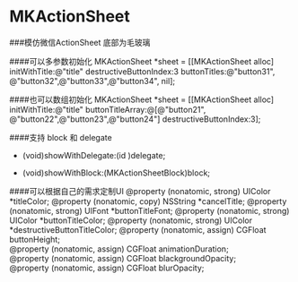 # MKActionSheet

###模仿微信ActionSheet 底部为毛玻璃

####可以多参数初始化
MKActionSheet *sheet = [[MKActionSheet alloc] initWithTitle:@"title" destructiveButtonIndex:3 buttonTitles:@"button31", @"button32",@"button33",@"button34", nil];

####也可以数组初始化
MKActionSheet *sheet = [[MKActionSheet alloc] initWithTitle:@"title" buttonTitleArray:@[@"button21", @"button22",@"button23",@"button24"] destructiveButtonIndex:3];

####支持 block 和 delegate
- (void)showWithDelegate:(id <MKActionSheetDelegate>)delegate;

- (void)showWithBlock:(MKActionSheetBlock)block;

####可以根据自己的需求定制UI
@property (nonatomic, strong) UIColor *titleColor;
@property (nonatomic, copy) NSString *cancelTitle;
@property (nonatomic, strong) UIFont *buttonTitleFont;
@property (nonatomic, strong) UIColor *buttonTitleColor;
@property (nonatomic, strong) UIColor *destructiveButtonTitleColor;
@property (nonatomic, assign) CGFloat buttonHeight;         
@property (nonatomic, assign) CGFloat animationDuration;    
@property (nonatomic, assign) CGFloat blackgroundOpacity;   
@property (nonatomic, assign) CGFloat blurOpacity;          

      

